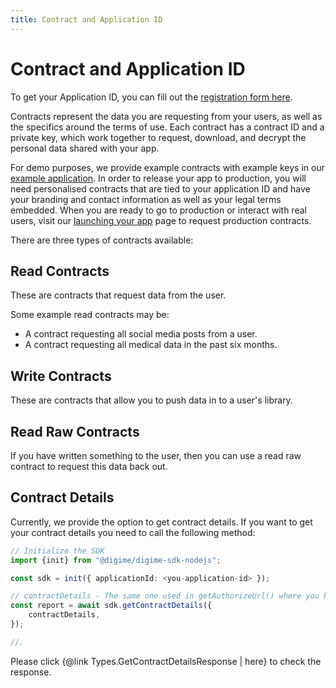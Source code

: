 ```yaml
---
title: Contract and Application ID
---
```


# Contract and Application ID

To get your Application ID, you can fill out the [registration form here](https://worlddataexchange.com/register).

Contracts represent the data you are requesting from your users, as well as the specifics around the terms of use. Each contract has a contract ID and a private key, which work together to request, download, and decrypt the personal data shared with your app.

For demo purposes, we provide example contracts with example keys in our [example application](https://github.com/worlddataexchange/digime-sdk-nodejs-example). In order to release your app to production, you will need personalised contracts that are tied to your application ID and have your branding and contact information as well as your legal terms embedded. When you are ready to go to production or interact with real users, visit our [launching your app](https://worlddataexchange.com/contact) page to request production contracts.

There are three types of contracts available:

## Read Contracts

These are contracts that request data from the user.

Some example read contracts may be:

- A contract requesting all social media posts from a user.
- A contract requesting all medical data in the past six months.

## Write Contracts

These are contracts that allow you to push data in to a user's library.

## Read Raw Contracts

If you have written something to the user, then you can use a read raw contract to request this data back out.

## Contract Details

Currently, we provide the option to get contract details. If you want to get your contract details you need to call the following method:

```typescript
// Initialize the SDK
import {init} from "@digime/digime-sdk-nodejs";

const sdk = init({ applicationId: <you-application-id> });

// contractDetails - The same one used in getAuthorizeUrl() where you have contract ID and private key.
const report = await sdk.getContractDetails({
    contractDetails,
});

//.
```

Please click {@link Types.GetContractDetailsResponse | here} to check the response.
